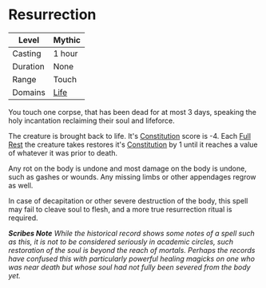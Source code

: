 # Resurrection

| Level    | Mythic                                   |
| -------- | ---------------------------------------- |
| Casting  | 1 hour                                   |
| Duration | None                                     |
| Range    | Touch                                    |
| Domains  | [Life](../../../Spell%20Domains/Life.md) |

You touch one corpse, that has been dead for at most 3 days, speaking the holy incantation reclaiming their soul and lifeforce.

The creature is brought back to life. It's [Constitution](../../../../Player%20Characters/Chosen%20Statistics/Constitution.md) score is -4. Each [Full Rest](../../../../Game%20Procedures/Resting.md#Full%20Rest) the creature takes restores it's [Constitution](../../../../Player%20Characters/Chosen%20Statistics/Constitution.md) by 1 until it reaches a value of whatever it was prior to death.

Any rot on the body is undone and most damage on the body is undone, such as gashes or wounds. Any missing limbs or other appendages regrow as well. 

In case of decapitation or other severe destruction of the body, this spell may fail to cleave soul to flesh, and a more true resurrection ritual is required.

***Scribes Note***
*While the historical record shows some notes of a spell such as this, it is not to be considered seriously in academic circles, such restoration of the soul is beyond the reach of mortals. Perhaps the records have confused this with particularly powerful healing magicks on one who was near death but whose soul had not fully been severed from the body yet.*